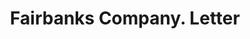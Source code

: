 ---
doi: 10.7916/D80303NT
date_other: '1913'
date_other_textual: '1913'
form: correspondence
genre:
- Letters (correspondence)
name:
- Fairbanks Company
object_in_context_url: https://biggert.cul.columbia.edu/items/view/ave_biggert_01396
subject_hierarchical_geographic:
- Philadelphia, Pennsylvania, United States
subject_name:
- Fairbanks Company
title: Fairbanks Company. Letter
sort_title: Fairbanks Company. Letter
call_number: ave_biggert_01396
coordinates:
- 40.00944444444445,-75.13333333333334
pid: ave_biggert_01396
identifiers: ave_biggert_01396
permalink: /biggert/ave_biggert_01396/
layout: iiif-image-page
---